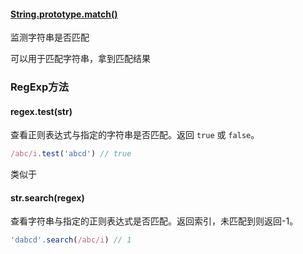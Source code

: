 #### [String.prototype.match()](https://developer.mozilla.org/zh-CN/docs/Web/JavaScript/Reference/Global_Objects/String/match)

监测字符串是否匹配

可以用于匹配字符串，拿到匹配结果

### RegExp方法

#### regex.test(str)

查看正则表达式与指定的字符串是否匹配。返回 `true` 或 `false`。

```js
/abc/i.test('abcd') // true
```



类似于

#### str.search(regex)

查看字符串与指定的正则表达式是否匹配。返回索引，未匹配到则返回-1。

```js
'dabcd'.search(/abc/i) // 1
```

